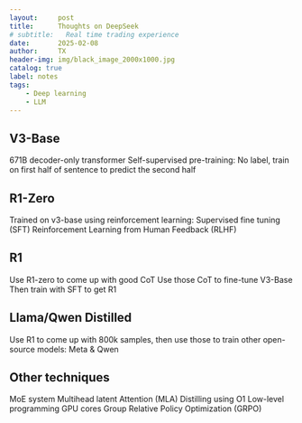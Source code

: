 ```yaml
---
layout:     post
title:      Thoughts on DeepSeek
# subtitle:   Real time trading experience
date:       2025-02-08
author:     TX
header-img: img/black_image_2000x1000.jpg
catalog: true
label: notes
tags:
    - Deep learning
    - LLM
---
```



## V3-Base
671B decoder-only transformer
Self-supervised pre-training:
No label, train on first half of sentence to predict the second half

## R1-Zero

Trained on v3-base using reinforcement learning:
Supervised fine tuning (SFT)
Reinforcement Learning from Human Feedback (RLHF)

## R1

Use R1-zero to come up with good CoT
Use those CoT to fine-tune V3-Base
Then train with SFT to get R1

## Llama/Qwen Distilled

Use R1 to come up with 800k samples, then use those
to train other open-source models: Meta & Qwen

## Other techniques

MoE system
Multihead latent Attention (MLA)
Distilling using O1
Low-level programming GPU cores
Group Relative Policy Optimization (GRPO)


